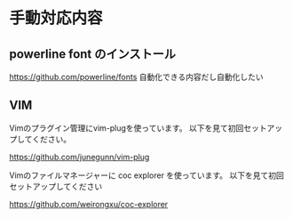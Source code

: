 # 手動対応内容

## powerline font のインストール

https://github.com/powerline/fonts
自動化できる内容だし自動化したい

## VIM

Vimのプラグイン管理にvim-plugを使っています。
以下を見て初回セットアップしてください。

https://github.com/junegunn/vim-plug


Vimのファイルマネージャーに coc explorer を使っています。
以下を見て初回セットアップしてください

https://github.com/weirongxu/coc-explorer
